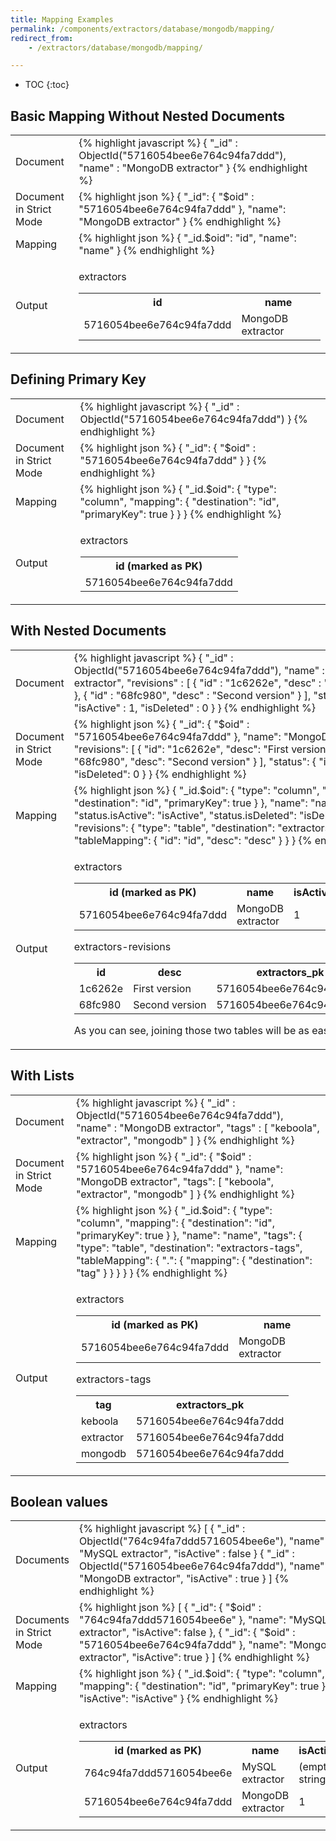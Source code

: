 ```yaml
---
title: Mapping Examples
permalink: /components/extractors/database/mongodb/mapping/
redirect_from:
    - /extractors/database/mongodb/mapping/

---
```


* TOC
{:toc}

## Basic Mapping Without Nested Documents

<table class="table table-bordered">
<tr>
<td>Document</td>
<td>
{% highlight javascript %}
{
    "_id" : ObjectId("5716054bee6e764c94fa7ddd"),
    "name" : "MongoDB extractor"
}
{% endhighlight %}
</td>
</tr>
<tr>
<td>Document in Strict Mode</td>
<td>
{% highlight json %}
{
    "_id": {
        "$oid" : "5716054bee6e764c94fa7ddd"
    },
    "name": "MongoDB extractor"
}
{% endhighlight %}
</td>
</tr>
<tr>
<td>Mapping</td>
<td>
{% highlight json %}
{
    "_id.$oid": "id",
    "name": "name"
}
{% endhighlight %}
</td>
</tr>
<tr>
<td>Output</td>
<td>

extractors
<table>
<tr><th>id</th><th>name</th></tr>
<tr><td>5716054bee6e764c94fa7ddd</td><td>MongoDB extractor</td></tr>
</table>

</td>
</tr>
</table>

## Defining Primary Key

<table class="table table-bordered">
<tr>
<td>Document</td>
<td>
{% highlight javascript %}
{
    "_id" : ObjectId("5716054bee6e764c94fa7ddd")
}
{% endhighlight %}
</td>
</tr>
<tr>
<td>Document in Strict Mode</td>
<td>
{% highlight json %}
{
    "_id": {
        "$oid" : "5716054bee6e764c94fa7ddd"
    }
}
{% endhighlight %}
</td>
</tr>
<tr>
<td>Mapping</td>
<td>
{% highlight json %}
{
    "_id.$oid": {
        "type": "column",
        "mapping": {
            "destination": "id",
            "primaryKey": true
        }
    }
}
{% endhighlight %}
</td>
</tr>
<tr>
<td>Output</td>
<td>

extractors
<table>
<tr><th>id (marked as PK)</th></tr>
<tr><td>5716054bee6e764c94fa7ddd</td></tr>
</table>

</td>
</tr>
</table>

## With Nested Documents

<table class="table table-bordered">
<tr>
<td>Document</td>
<td>
{% highlight javascript %}
{
    "_id" : ObjectId("5716054bee6e764c94fa7ddd"),
    "name" : "MongoDB extractor",
    "revisions" : [
        {
            "id" : "1c6262e",
            "desc" : "First version"
        },
        {
            "id" : "68fc980",
            "desc" : "Second version"
        }
    ],
    "status" : {
        "isActive" : 1,
        "isDeleted" : 0
    }
}
{% endhighlight %}
</td>
</tr>
<tr>
<td>Document in Strict Mode</td>
<td>
{% highlight json %}
{
    "_id": {
        "$oid" : "5716054bee6e764c94fa7ddd"
    },
    "name": "MongoDB extractor",
    "revisions": [
        {
            "id": "1c6262e",
            "desc": "First version"
        },
        {
            "id": "68fc980",
            "desc": "Second version"
        }
    ],
    "status": {
        "isActive": 1,
        "isDeleted": 0
    }
}
{% endhighlight %}
</td>
</tr>
<tr>
<td>Mapping</td>
<td>
{% highlight json %}
{
    "_id.$oid": {
        "type": "column",
        "mapping": {
            "destination": "id",
            "primaryKey": true
        }
    },
    "name": "name",
    "status.isActive": "isActive",
    "status.isDeleted": "isDeleted",
    "revisions": {
        "type": "table",
        "destination": "extractors-revisions",
        "tableMapping": {
            "id": "id",
            "desc": "desc"
        }
    }
}
{% endhighlight %}
</td>
</tr>
<tr>
<td>Output</td>
<td>

extractors
<table>
<tr><th>id (marked as PK)</th><th>name</th><th>isActive</th><th>isDeleted</th></tr>
<tr><td>5716054bee6e764c94fa7ddd</td><td>MongoDB extractor</td><td>1</td><td>0</td></tr>
</table>

extractors-revisions
<table>
<tr><th>id</th><th>desc</th><th>extractors_pk</th></tr>
<tr><td>1c6262e</td><td>First version</td><td>5716054bee6e764c94fa7ddd</td></tr>
<tr><td>68fc980</td><td>Second version</td><td>5716054bee6e764c94fa7ddd</td></tr>
</table>

As you can see, joining those two tables will be as easy as pie.

</td>
</tr>
</table>



## With Lists

<table class="table table-bordered">
<tr>
<td>Document</td>
<td>
{% highlight javascript %}
{
    "_id" : ObjectId("5716054bee6e764c94fa7ddd"),
    "name" : "MongoDB extractor",
    "tags" : [
        "keboola",
        "extractor",
        "mongodb"
    ]
}
{% endhighlight %}
</td>
</tr>
<tr>
<td>Document in Strict Mode</td>
<td>
{% highlight json %}
{
    "_id": {
        "$oid" : "5716054bee6e764c94fa7ddd"
    },
    "name": "MongoDB extractor",
    "tags": [
        "keboola", "extractor", "mongodb"
    ]
}
{% endhighlight %}
</td>
</tr>
<tr>
<td>Mapping</td>
<td>
{% highlight json %}
{
    "_id.$oid": {
        "type": "column",
        "mapping": {
            "destination": "id",
            "primaryKey": true
        }
    },
    "name": "name",
    "tags": {
        "type": "table",
        "destination": "extractors-tags",
        "tableMapping": {
            ".": {
                "mapping": {
                    "destination": "tag"
                }
            }
        }
    }
}
{% endhighlight %}
</td>
</tr>
<tr>
<td>Output</td>
<td>

extractors
<table>
<tr><th>id (marked as PK)</th><th>name</th></tr>
<tr><td>5716054bee6e764c94fa7ddd</td><td>MongoDB extractor</td></tr>
</table>

extractors-tags
<table>
<tr><th>tag</th><th>extractors_pk</th></tr>
<tr><td>keboola</td><td>5716054bee6e764c94fa7ddd</td></tr>
<tr><td>extractor</td><td>5716054bee6e764c94fa7ddd</td></tr>
<tr><td>mongodb</td><td>5716054bee6e764c94fa7ddd</td></tr>
</table>

</td>
</tr>
</table>


## Boolean values

<table class="table table-bordered">
<tr>
<td>Documents</td>
<td>
{% highlight javascript %}
[
    {
        "_id" : ObjectId("764c94fa7ddd5716054bee6e"),
        "name" : "MySQL extractor",
        "isActive" : false
    }
    {
        "_id" : ObjectId("5716054bee6e764c94fa7ddd"),
        "name" : "MongoDB extractor",
        "isActive" : true
    }
]
{% endhighlight %}
</td>
</tr>
<tr>
<td>Documents in Strict Mode</td>
<td>
{% highlight json %}
[
    {
        "_id": {
            "$oid" : "764c94fa7ddd5716054bee6e"
        },
        "name": "MySQL extractor",
        "isActive": false
    },
    {
        "_id": {
            "$oid" : "5716054bee6e764c94fa7ddd"
        },
        "name": "MongoDB extractor",
        "isActive": true
    }
]
{% endhighlight %}
</td>
</tr>
<tr>
<td>Mapping</td>
<td>
{% highlight json %}
{
    "_id.$oid": {
        "type": "column",
        "mapping": {
            "destination": "id",
            "primaryKey": true
        }
    },
    "isActive": "isActive"
}
{% endhighlight %}
</td>
</tr>
<tr>
<td>Output</td>
<td>

extractors
<table>
<tr><th>id (marked as PK)</th><th>name</th><th>isActive</th></tr>
<tr><td>764c94fa7ddd5716054bee6e</td><td>MySQL extractor</td><td>(empty string)</td></tr>
<tr><td>5716054bee6e764c94fa7ddd</td><td>MongoDB extractor</td><td>1</td></tr>
</table>

</td>
</tr>
</table>
